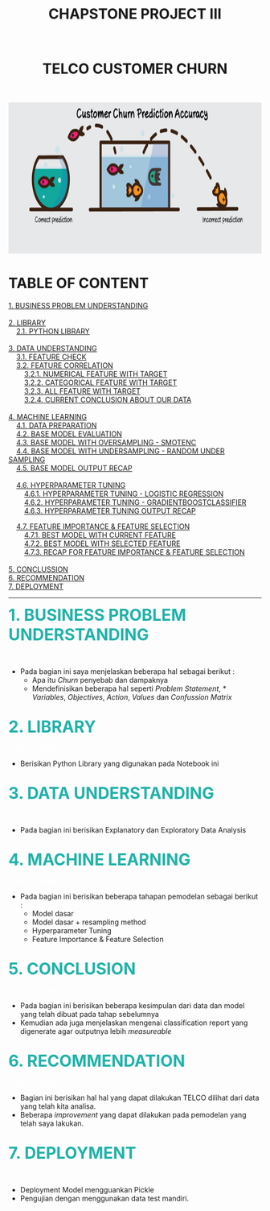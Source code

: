 <h1 align = "center"><b>CHAPSTONE PROJECT III</b></h1><br>
<h1 align = "center"><b>TELCO CUSTOMER CHURN</b></h1><br>

<p align="center">
  <img width="800" height="300" src="https://github.com/AlfiAlfian/Capstone_Project_III_Machine_Learning/blob/main/image/churn_illustration.png">
</p>

<h1 class="list-group-item list-group-item-action active" data-toggle="list" role="tab" aria-controls="home">TABLE OF CONTENT</h1>

<a id="toc"></a>

[1. BUSINESS PROBLEM UNDERSTANDING](#1)<br><br>
[2. LIBRARY](#2)<br>
&nbsp;&nbsp;&nbsp;&nbsp;[2.1. PYTHON LIBRARY](#2.1)<br><br>
[3. DATA UNDERSTANDING](#3)<br>
&nbsp;&nbsp;&nbsp;&nbsp;[3.1. FEATURE CHECK](#3.1)<br>
&nbsp;&nbsp;&nbsp;&nbsp;[3.2. FEATURE CORRELATION](#3.2)<br>
&nbsp;&nbsp;&nbsp;&nbsp;&nbsp;&nbsp;&nbsp;&nbsp;[3.2.1. NUMERICAL FEATURE WITH TARGET](#3.2.1)<br>
&nbsp;&nbsp;&nbsp;&nbsp;&nbsp;&nbsp;&nbsp;&nbsp;[3.2.2. CATEGORICAL FEATURE WITH TARGET](#3.2.2)<br>
&nbsp;&nbsp;&nbsp;&nbsp;&nbsp;&nbsp;&nbsp;&nbsp;[3.2.3. ALL FEATURE WITH TARGET](#3.2.3)<br>
&nbsp;&nbsp;&nbsp;&nbsp;&nbsp;&nbsp;&nbsp;&nbsp;[3.2.4. CURRENT CONCLUSION ABOUT OUR DATA](#3.2.4)<br><br>
[4. MACHINE LEARNING](#4)<br>
&nbsp;&nbsp;&nbsp;&nbsp;[4.1. DATA PREPARATION](#4.1)<br>
&nbsp;&nbsp;&nbsp;&nbsp;[4.2. BASE MODEL EVALUATION](#4.2)<br>
&nbsp;&nbsp;&nbsp;&nbsp;[4.3. BASE MODEL WITH OVERSAMPLING - SMOTENC](#4.3)<br>
&nbsp;&nbsp;&nbsp;&nbsp;[4.4. BASE MODEL WITH UNDERSAMPLING - RANDOM UNDER SAMPLING](#4.4)<br>
&nbsp;&nbsp;&nbsp;&nbsp;[4.5. BASE MODEL OUTPUT RECAP](#4.5)<br><br>
&nbsp;&nbsp;&nbsp;&nbsp;[4.6. HYPERPARAMETER TUNING](#4.6)<br>
&nbsp;&nbsp;&nbsp;&nbsp;&nbsp;&nbsp;&nbsp;&nbsp;[4.6.1. HYPERPARAMETER TUNING - LOGISTIC REGRESSION](#4.6.1)<br>
&nbsp;&nbsp;&nbsp;&nbsp;&nbsp;&nbsp;&nbsp;&nbsp;[4.6.2. HYPERPARAMETER TUNING - GRADIENTBOOSTCLASSIFIER](#4.6.2)<br>
&nbsp;&nbsp;&nbsp;&nbsp;&nbsp;&nbsp;&nbsp;&nbsp;[4.6.3. HYPERPARAMETER TUNING OUTPUT RECAP](#4.6.3)<br>

&nbsp;&nbsp;&nbsp;&nbsp;[4.7. FEATURE IMPORTANCE & FEATURE SELECTION](#4.7)<br>
&nbsp;&nbsp;&nbsp;&nbsp;&nbsp;&nbsp;&nbsp;&nbsp;[4.7.1. BEST MODEL WITH CURRENT FEATURE](#4.7.1)<br>
&nbsp;&nbsp;&nbsp;&nbsp;&nbsp;&nbsp;&nbsp;&nbsp;[4.7.2. BEST MODEL WITH SELECTED FEATURE](#4.7.2)<br>
&nbsp;&nbsp;&nbsp;&nbsp;&nbsp;&nbsp;&nbsp;&nbsp;[4.7.3. RECAP FOR FEATURE IMPORTANCE & FEATURE SELECTION](#4.7.3)<br><br>
[5. CONCLUSSION](#5)<br>
[6. RECOMMENDATION](#6)<br>
[7. DEPLOYMENT](#7)<br>

---

<a id="1"></a>
<font color="lightseagreen" size=+3><b>1. BUSINESS PROBLEM UNDERSTANDING</b></font>

<a href="#toc" class="btn btn-primary btn-sm" role="button" aria-pressed="true" 
style="color:white" data-toggle="popover">Table of Contents</a>

* Pada bagian ini saya menjelaskan beberapa hal sebagai berikut : 
    * Apa itu *Churn* penyebab dan dampaknya
    * Mendefinisikan beberapa hal seperti *Problem Statement*, * *Variables*, *Objectives*, *Action*, *Values* dan *Confussion Matrix*<br><br>
    
<a id="2"></a>
<font color="lightseagreen" size=+3><b>2. LIBRARY</b></font>

<a href="#toc" class="btn btn-primary btn-sm" role="button" aria-pressed="true" 
style="color:white" data-toggle="popover">Table of Contents</a>
* Berisikan Python Library yang digunakan pada Notebook ini<br><br>

<a id="3"></a>
<font color="lightseagreen" size=+3><b>3. DATA UNDERSTANDING</b></font>

<a href="#toc" class="btn btn-primary btn-sm" role="button" aria-pressed="true" 
style="color:white" data-toggle="popover">Table of Contents</a>
* Pada bagian ini berisikan Explanatory dan Exploratory Data Analysis<br><br>

<a id="4"></a>
<font color="lightseagreen" size=+3><b>4. MACHINE LEARNING</b></font>

<a href="#toc" class="btn btn-primary btn-sm" role="button" aria-pressed="true" 
style="color:white" data-toggle="popover">Table of Contents</a>
* Pada bagian ini berisikan beberapa tahapan pemodelan sebagai berikut : 
    * Model dasar
    * Model dasar + resampling method
    * Hyperparameter Tuning
    * Feature Importance & Feature Selection<br><br>
    
<a id="5"></a>
<font color="lightseagreen" size=+3><b>5. CONCLUSION</b></font>

<a href="#toc" class="btn btn-primary btn-sm" role="button" aria-pressed="true" 
style="color:white" data-toggle="popover">Table of Contents</a>

* Pada bagian ini berisikan beberapa kesimpulan dari data dan model yang telah dibuat pada tahap sebelumnya
* Kemudian ada juga menjelaskan mengenai classification report yang digenerate agar outputnya lebih *measureable*<br><br>

<a id="6"></a>
<font color="lightseagreen" size=+3><b>6. RECOMMENDATION</b></font>

<a href="#toc" class="btn btn-primary btn-sm" role="button" aria-pressed="true" 
style="color:white" data-toggle="popover">Table of Contents</a>

* Bagian ini berisikan hal hal yang dapat dilakukan TELCO dilihat dari data yang telah kita analisa.
* Beberapa *improvement* yang dapat dilakukan pada pemodelan yang telah saya lakukan.<br><br>

<a id="7"></a>
<font color="lightseagreen" size=+3><b>7. DEPLOYMENT</b></font>

<a href="#toc" class="btn btn-primary btn-sm" role="button" aria-pressed="true" 
style="color:white" data-toggle="popover">Table of Contents</a>

* Deployment Model mengguankan Pickle
* Pengujian dengan menggunakan data test mandiri.
